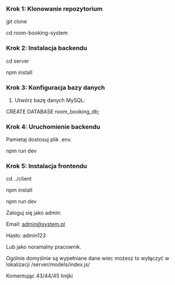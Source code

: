 ### Krok 1: Klonowanie repozytorium

git clone <url-repozytorium>

cd room-booking-system

### Krok 2: Instalacja backendu

cd server

npm install

### Krok 3: Konfiguracja bazy danych

1. Utwórz bazę danych MySQL:

CREATE DATABASE room_booking_db;

### Krok 4: Uruchomienie backendu

Pamietaj dostosuj plik .env.

npm run dev

### Krok 5: Instalacja frontendu

cd ../client

npm install

npm run dev

Zaloguj się jako admin:

Email: admin@system.pl

Hasło: admin123

Lub jako noramalny pracownik.

Ogólnie domyślnie są wypełniane dane wiec możesz to wyłączyć w lokalizacji /server/models/index.js/

Komentując 43/44/45 linijki
